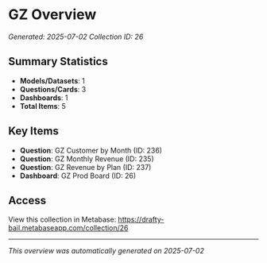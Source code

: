# GZ Overview

*Generated: 2025-07-02*
*Collection ID: 26*

## Summary Statistics
- **Models/Datasets**: 1
- **Questions/Cards**: 3
- **Dashboards**: 1
- **Total Items**: 5

## Key Items
- **Question**: GZ Customer by Month (ID: 236)
- **Question**: GZ Monthly Revenue (ID: 235)
- **Question**: GZ Revenue by Plan (ID: 237)
- **Dashboard**: GZ Prod Board (ID: 26)

## Access
View this collection in Metabase: https://drafty-bail.metabaseapp.com/collection/26

---
*This overview was automatically generated on 2025-07-02*
